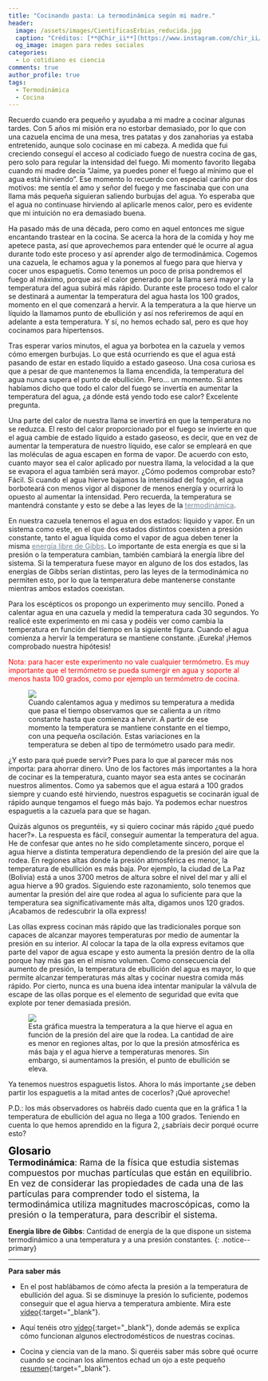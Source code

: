```yaml
---
title: "Cocinando pasta: La termodinámica según mi madre."
header:
  image: /assets/images/CientificasErbias_reducida.jpg
  caption: "Créditos: [**@Chir_ii**](https://www.instagram.com/chir_ii/?hl=en)"
  og_image: imagen para redes sociales
categories:
  - Lo cotidiano es ciencia
comments: true
author_profile: true
tags:
  - Termodinámica
  - Cocina
--- 
```


Recuerdo cuando era pequeño y ayudaba a mi madre a cocinar algunas tardes. Con 5 años mi misión era no estorbar demasiado, por lo que con una cazuela encima de una mesa, tres patatas y dos zanahorias ya estaba entretenido, aunque solo cocinase en mi cabeza. A medida que fui creciendo conseguí el acceso al codiciado fuego de nuestra cocina de gas, pero solo para regular la intensidad del fuego. Mi momento favorito llegaba cuando mi madre decía “Jaime, ya puedes poner el fuego al mínimo que el agua está hirviendo”. Ese momento lo recuerdo con especial cariño por dos motivos: me sentía el amo y señor del fuego y me fascinaba que con una llama más pequeña siguieran saliendo burbujas del agua. Yo esperaba que el agua no continuase hirviendo al aplicarle menos calor, pero es evidente que mi intuición no era demasiado buena.

Ha pasado más de una década, pero como en aquel entonces me sigue encantando trastear en la cocina. Se acerca la hora de la comida y hoy me apetece pasta, así que aprovechemos para entender qué le ocurre al agua durante todo este proceso y así aprender algo de termodinámica. Cogemos una cazuela, le echamos agua y la ponemos al fuego para que hierva y cocer unos espaguetis. Como tenemos un poco de prisa pondremos el fuego al máximo, porque así el calor generado por la llama será mayor y la temperatura del agua subirá más rápido. Durante este proceso todo el calor se destinará a aumentar la temperatura del agua hasta los 100 grados, momento en el que comenzará a hervir. A la temperatura a la que hierve un líquido la llamamos punto de ebullición y así nos referiremos de aquí en adelante a esta temperatura. Y sí, no hemos echado sal, pero es que hoy cocinamos para hipertensos.

Tras esperar varios minutos, el agua ya borbotea en la cazuela y vemos cómo emergen burbujas. Lo que está ocurriendo es que el agua está pasando de estar en estado líquido a estado gaseoso. Una cosa curiosa es que a pesar de que mantenemos la llama encendida, la temperatura del agua nunca supera el punto de ebullición. Pero... un momento. Si antes habíamos dicho que todo el calor del fuego se invertía en aumentar la temperatura del agua, ¿a dónde está yendo todo ese calor? Excelente pregunta. 

Una parte del calor de nuestra llama se invertirá en que la temperatura no se reduzca. El resto del calor proporcionado por el fuego se invierte en que el agua cambie de estado líquido a estado gaseoso, es decir, que en vez de aumentar la temperatura de nuestro líquido, ese calor se empleará en que las moléculas de agua escapen en forma de vapor. De acuerdo con esto, cuanto mayor sea el calor aplicado por nuestra llama, la velocidad a la que se evapora el agua también será mayor. ¿Cómo podemos comprobar esto? Fácil. Si cuando el agua hierve bajamos la intensidad del fogón, el agua borboteará con menos vigor al disponer de menos energía y ocurrirá lo opuesto al aumentar la intensidad. Pero recuerda, la temperatura se mantendrá constante y esto se debe a las leyes de la <a style="color:lightslategray" href="https://cientificaserbias.github.io/blog/lo%20cotidiano%20es%20ciencia/CocinandoPasta//index.html#target">termodinámica</a>.

En nuestra cazuela tenemos el agua en dos estados: líquido y vapor. En un sistema como este, en el que dos estados distintos coexisten a presión constante, tanto el agua líquida como el vapor de agua deben tener la misma <a style="color:lightslategray" href="https://cientificaserbias.github.io/blog/lo%20cotidiano%20es%20ciencia/CocinandoPasta//index.html#target">energía libre de Gibbs</a>. Lo importante de esta energía es que si la presión o la temperatura cambian, también cambiará la energía libre del sistema. Si la temperatura fuese mayor en alguno de los dos estados, las energías de Gibbs serían distintas, pero las leyes de la termodinámica no permiten esto, por lo que la temperatura debe mantenerse constante mientras ambos estados coexistan.

Para los escépticos os propongo un experimento muy sencillo. Poned a calentar agua en una cazuela y medid la temperatura cada 30 segundos. Yo realicé este experimento en mi casa y podéis ver como cambia la temperatura en función del tiempo en la siguiente figura. Cuando el agua comienza a hervir la temperatura se mantiene constante. ¡Eureka! ¡Hemos comprobado nuestra hipótesis!

<p style="color:red">Nota: para hacer este experimento no vale cualquier termómetro. Es muy importante que el termómetro se pueda sumergir en agua y soporte al menos hasta 100 grados, como por ejemplo un termómetro de cocina. </p>

<figure>
	<img src="{{ site.url }}{{ site.baseurl }}/assets/images/posts/2020-07-03-CocinandoPasta/Experimento2.jpg"/>
	<figcaption> Cuando calentamos agua y medimos su temperatura a medida que pasa el tiempo observamos que se calienta a un ritmo constante hasta que comienza a hervir. A partir de ese momento la temperatura se mantiene constante en el tiempo, con una pequeña oscilación. Estas variaciones en la temperatura se deben al tipo de termómetro usado para medir.
</figcaption>
</figure>

¿Y esto para qué puede servir? Pues para lo que al parecer más nos importa: para ahorrar dinero. Uno de los factores más importantes a la hora de cocinar es la temperatura, cuanto mayor sea esta antes se cocinarán nuestros alimentos. Como ya sabemos que el agua estará a 100 grados siempre y cuando esté hirviendo, nuestros espaguetis se cocinarán igual de rápido aunque tengamos el fuego más bajo. Ya podemos echar nuestros espaguetis a la cazuela para que se hagan. 

Quizás algunos os preguntéis, «y si quiero cocinar más rápido ¿qué puedo hacer?». La respuesta es fácil, conseguir aumentar la temperatura del agua. He de confesar que antes no he sido completamente sincero, porque el agua hierve a distinta temperatura dependiendo de la presión del aire que la rodea. En regiones altas donde la presión atmosférica es menor, la temperatura de ebullición es más baja. Por ejemplo, la ciudad de La Paz (Bolivia) está a unos 3700 metros de altura sobre el nivel del mar y allí el agua hierve a 90 grados. Siguiendo este razonamiento, solo tenemos que aumentar la presión del aire que rodea al agua lo suficiente para que la temperatura sea significativamente más alta, digamos unos 120 grados. ¡Acabamos de redescubrir la olla express!

Las ollas express cocinan más rápido que las tradicionales porque son capaces de alcanzar mayores temperaturas por medio de aumentar la presión en su interior. Al colocar la tapa de la olla express evitamos que parte del vapor de agua escape y esto aumenta la presión dentro de la olla porque hay más gas en el mismo volumen. Como consecuencia del aumento de presión, la temperatura de ebullición del agua es mayor, lo que permite alcanzar temperaturas más altas y cocinar nuestra comida más rápido. Por cierto, nunca es una buena idea intentar manipular la válvula de escape de las ollas porque es el elemento de seguridad que evita que explote por tener demasiada presión.

<figure>
	<img src="{{ site.url }}{{ site.baseurl }}/assets/images/posts/2020-07-03-CocinandoPasta/Experimento1.jpg"/>
	<figcaption> Esta gráfica muestra la temperatura a la que hierve el agua en función de la presión del aire que la rodea. La cantidad de aire es menor en regiones altas, por lo que la presión atmosférica es más baja y el agua hierve a temperaturas menores. Sin embargo, si aumentamos la presión, el punto de ebullición se eleva.</figcaption>
</figure>

Ya tenemos nuestros espaguetis listos. Ahora lo más importante ¿se deben partir los espaguetis a la mitad antes de cocerlos?
¡Qué aproveche!

P.D.: los más observadores os habréis dado cuenta que en la gráfica 1 la temperatura de ebullición del agua no llega a 100 grados. Teniendo en cuenta lo que hemos aprendido en la figura 2, ¿sabríais decir porqué ocurre esto?

<span style="font-size:1.5em"><a id="target" style= "color:black"><b>Glosario</b></a></span>
&nbsp;   
<span style="font-size:1.25em">
**Termodinámica**: Rama de la física que estudia sistemas compuestos por muchas partículas que están en equilibrio. En vez de considerar las propiedades de cada una de las partículas para comprender todo el sistema, la termodinámica utiliza magnitudes macroscópicas, como la presión o la temperatura, para describir el sistema.
	
**Energía libre de Gibbs**: Cantidad de energía de la que dispone un sistema termodinámico a una temperatura y a una presión constantes.
</span>
{: .notice--primary}    

---
**Para saber más**

* En el post hablábamos de cómo afecta la presión a la temperatura de ebullición del agua. Si se disminuye la presión lo suficiente, podemos conseguir que el agua hierva a temperatura ambiente. Mira este [vídeo](https://www.youtube.com/watch?v=In7vZ0PkHZQ){:target="_blank"}.

* Aquí tenéis otro [vídeo](https://www.youtube.com/watch?v=VUlu2SgNYRI){:target="_blank"}, donde además se explica cómo funcionan algunos electrodomésticos de nuestras cocinas. 

* Cocina y ciencia van de la mano. Si queréis saber más sobre qué ocurre cuando se cocinan los alimentos echad un ojo a este pequeño [resumen](https://es.wikipedia.org/wiki/Cocci%C3%B3n_de_alimentos){:target="_blank"}.
